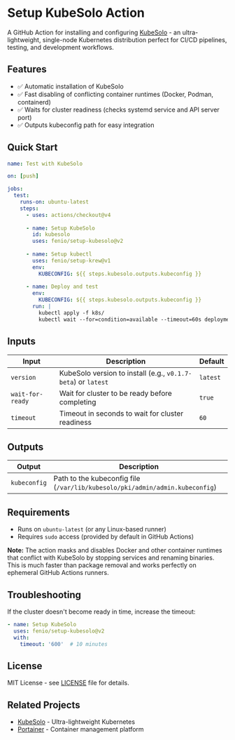 # Setup KubeSolo Action

A GitHub Action for installing and configuring [KubeSolo](https://github.com/portainer/kubesolo) - an ultra-lightweight, single-node Kubernetes distribution perfect for CI/CD pipelines, testing, and development workflows.

## Features

- ✅ Automatic installation of KubeSolo
- ✅ Fast disabling of conflicting container runtimes (Docker, Podman, containerd)
- ✅ Waits for cluster readiness (checks systemd service and API server port)
- ✅ Outputs kubeconfig path for easy integration

## Quick Start

```yaml
name: Test with KubeSolo

on: [push]

jobs:
  test:
    runs-on: ubuntu-latest
    steps:
      - uses: actions/checkout@v4
      
      - name: Setup KubeSolo
        id: kubesolo
        uses: fenio/setup-kubesolo@v2
      
      - name: Setup kubectl
        uses: fenio/setup-krew@v1
        env:
          KUBECONFIG: ${{ steps.kubesolo.outputs.kubeconfig }}
      
      - name: Deploy and test
        env:
          KUBECONFIG: ${{ steps.kubesolo.outputs.kubeconfig }}
        run: |
          kubectl apply -f k8s/
          kubectl wait --for=condition=available --timeout=60s deployment/my-app
```

## Inputs

| Input | Description | Default |
|-------|-------------|---------|
| `version` | KubeSolo version to install (e.g., `v0.1.7-beta`) or `latest` | `latest` |
| `wait-for-ready` | Wait for cluster to be ready before completing | `true` |
| `timeout` | Timeout in seconds to wait for cluster readiness | `60` |

## Outputs

| Output | Description |
|--------|-------------|
| `kubeconfig` | Path to the kubeconfig file (`/var/lib/kubesolo/pki/admin/admin.kubeconfig`) |

## Requirements

- Runs on `ubuntu-latest` (or any Linux-based runner)
- Requires `sudo` access (provided by default in GitHub Actions)

**Note:** The action masks and disables Docker and other container runtimes that conflict with KubeSolo by stopping services and renaming binaries. This is much faster than package removal and works perfectly on ephemeral GitHub Actions runners.

## Troubleshooting

If the cluster doesn't become ready in time, increase the timeout:

```yaml
- name: Setup KubeSolo
  uses: fenio/setup-kubesolo@v2
  with:
    timeout: '600'  # 10 minutes
```

## License

MIT License - see [LICENSE](LICENSE) file for details.

## Related Projects

- [KubeSolo](https://github.com/portainer/kubesolo) - Ultra-lightweight Kubernetes
- [Portainer](https://www.portainer.io/) - Container management platform
